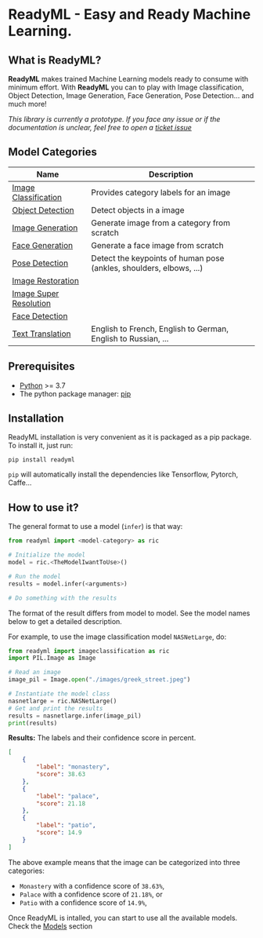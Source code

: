 # ReadyML - Easy and Ready Machine Learning.

## What is ReadyML?

**ReadyML** makes trained Machine Learning models ready to consume with minimum effort. With **ReadyML** you can to play with Image classification, Object Detection, Image Generation, Face Generation, Pose Detection... and much more!

*This library is currently a prototype. If you face any issue or if the documentation is unclear, feel free to open a [ticket issue](https://github.com/houseofai/readyml/issues)*

## Model Categories
| Name | Description |
|-|-|
| [Image Classification](#user-content-image-classification) | Provides category labels for an image |
| [Object Detection](#user-content-objet-detection) | Detect objects in a image |
| [Image Generation](#user-content-image-generation) | Generate image from a category from scratch |
| [Face Generation](#user-content-face-generation) | Generate a face image from scratch |
| [Pose Detection](#user-content-pose-detection) | Detect the keypoints of human pose (ankles, shoulders, elbows, ...) |
| [Image Restoration](#user-content-image-restoration) |  |
| [Image Super Resolution](#user-content-super-resolution) |  |
| [Face Detection](#user-content-face-detection) |  |
| [Text Translation](#user-content-text-translation) | English to French, English to German, English to Russian, ... |


## Prerequisites
- [Python](https://www.python.org/downloads/) >= 3.7
- The python package manager: [pip](https://pip.pypa.io/en/stable/installation/)

## Installation
ReadyML installation is very convenient as it is packaged as a pip package. To install it, just run:
```
pip install readyml
```
`pip` will automatically install the dependencies like Tensorflow, Pytorch, Caffe...

## How to use it?
The general format to use a model (`infer`) is that way:
```python
from readyml import <model-category> as ric

# Initialize the model
model = ric.<TheModelIwantToUse>()

# Run the model
results = model.infer(<arguments>)

# Do something with the results
```
The format of the result differs from model to model. See the model names below to get a detailed description.

For example, to use the image classification model `NASNetLarge`, do:
```python
from readyml import imageclassification as ric
import PIL.Image as Image

# Read an image
image_pil = Image.open("./images/greek_street.jpeg")

# Instantiate the model class
nasnetlarge = ric.NASNetLarge()
# Get and print the results
results = nasnetlarge.infer(image_pil)
print(results)
```
**Results:** The labels and their confidence score in percent.
```json
[
    {
        "label": "monastery",
        "score": 38.63
    },
    {
        "label": "palace",
        "score": 21.18
    },
    {
        "label": "patio",
        "score": 14.9
    }
]

```
The above example means that the image can be categorized into three categories:
- `Monastery` with a confidence score of `38.63%`,
- `Palace` with a confidence score of `21.18%`, or
- `Patio` with a confidence score of `14.9%`,

Once ReadyML is intalled, you can start to use all the available models. Check the [Models](models.md) section
